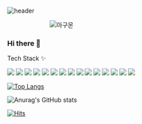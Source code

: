 ![header](https://capsule-render.vercel.app/api?type=slice&color=auto&height=250&section=header&text=whtmdgus%20GitHub&fontSize=40&animation=scaleIn&fontAlign=70&fontAlignY=30)


       ![아구몬](https://user-images.githubusercontent.com/118142479/204914367-69cc8d32-e0ec-4b63-b558-417bc7a0acb8.gif)



### Hi there 👋


Tech Stack :sparkles: 





<P>

<img src="https://img.shields.io/badge/HTML5-E34F26?style=flat-square&logo=HTML5&logoColor=white"/>

<img src="https://img.shields.io/badge/JavaScript-F7DF1E?style=flat-square&logo=JavaScript&logoColor=white"/>

<img src="https://img.shields.io/badge/TypeScript-3178C6?style=flat-square&logo=TypeScript&logoColor=white"/>

<img src="https://img.shields.io/badge/React-61DAFB?style=flat-square&logo=React&logoColor=white"/>

<img src="https://img.shields.io/badge/React Query-FF4154?style=flat-square&logo=React Query&logoColor=white"/>

<img src="https://img.shields.io/badge/React Router-CA4245?style=flat-square&logo=React Router&logoColor=white"/>

<img src="https://img.shields.io/badge/Redux-764ABC?style=flat-square&logo=Redux&logoColor=white"/>

<img src="https://img.shields.io/badge/CSS3-1572B6?style=flat-square&logo=CSS3&logoColor=white"/>

<img src="https://img.shields.io/badge/Sass-CC6699?style=flat-square&logo=Sass&logoColor=white"/>

<img src="https://img.shields.io/badge/PostCSS-DD3A0A?style=flat-square&logo=PostCSS&logoColor=white"/>

<img src="https://img.shields.io/badge/Tailwind CSS-06B6D4?style=flat-square&logo=Tailwind CSS&logoColor=white"/>

<img src="https://img.shields.io/badge/postman-FF6C37?style=flat-square&logo=Postman&logoColor=white"/>

<img src="https://img.shields.io/badge/Firebase-FFCA28?style=flat-square&logo=Firebase&logoColor=white"/>

<img src="https://img.shields.io/badge/Git-F05032?style=flat-square&logo=Git&logoColor=white"/>

<img src="https://img.shields.io/badge/GitHub-181717?style=flat-square&logo=GitHub&logoColor=white"/>

</P>



[![Top Langs](https://github-readme-stats.vercel.app/api/top-langs/?username=tmdgus95&langs_count=8)](https://github.com/tmdgus95/github-readme-stats)


![Anurag's GitHub stats](https://github-readme-stats.vercel.app/api?username=tmdgus95&show_icons=true&theme=radical)



[![Hits](https://hits.seeyoufarm.com/api/count/incr/badge.svg?url=https%3A%2F%2Fgithub.com%2Ftmdgus95&count_bg=%2379C83D&title_bg=%23555555&icon=&icon_color=%23E7E7E7&title=hits&edge_flat=false)](https://hits.seeyoufarm.com)




